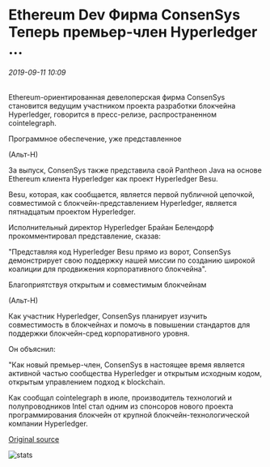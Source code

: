 # Ethereum Dev Фирма ConsenSys Теперь премьер-член Hyperledger ...

###### 2019-09-11 10:09

Ethereum-ориентированная девелоперская фирма ConsenSys становится ведущим участником проекта разработки блокчейна Hyperledger, говорится в пресс-релизе, распространенном cointelegraph.

Программное обеспечение, уже представленное

(Альт-Н)

За выпуск, ConsenSys также представила свой Pantheon Java на основе Ethereum клиента Hyperledger как проект Hyperledger Besu.

Besu, которая, как сообщается, является первой публичной цепочкой, совместимой с блокчейн-представлением Hyperledger, является пятнадцатым проектом Hyperledger.

Исполнительный директор Hyperledger Брайан Белендорф прокомментировал представление, сказав:

"Представляя код Hyperledger Besu прямо из ворот, ConsenSys демонстрирует свою поддержку нашей миссии по созданию широкой коалиции для продвижения корпоративного блокчейна".

Благоприятствуя открытым и совместимым блокчейнам

(Альт-Н)

Как участник Hyperledger, ConsenSys планирует изучить совместимость в блокчейнах и помочь в повышении стандартов для поддержки блокчейн-сред корпоративного уровня.

Он объяснил:

"Как новый премьер-член, ConsenSys в настоящее время является активной частью сообщества Hyperledger и открытым исходным кодом, открытым управлением подход к blockchain.

Как сообщал cointelegraph в июле, производитель технологий и полупроводников Intel стал одним из спонсоров нового проекта программирования блокчейн от крупной блокчейн-технологической компании Hyperledger.

[Original source](https://cointelegraph.com/news/ethereum-dev-firm-consensys-now-a-premier-member-of-hyperledger)

![stats](https://c.statcounter.com/11760860/0/a89fa40b/1/ "stats")